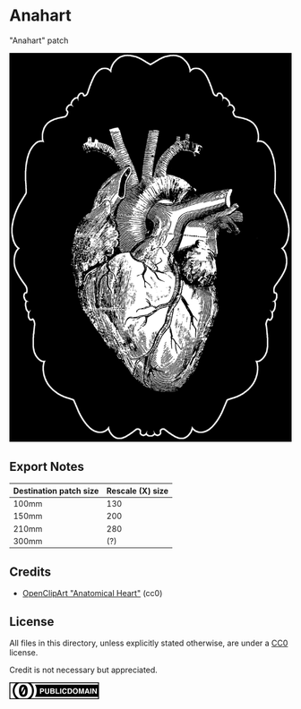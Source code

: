 Anahart
===

"Anahart" patch

![anahart preview](img/anahart-preview.png)

Export Notes
---

| Destination patch size | Rescale (X) size |
|---|---|
| 100mm | 130 |
| 150mm | 200 |
| 210mm | 280 |
| 300mm | (?) |

Credits
---

* [OpenClipArt "Anatomical Heart"](https://openclipart.org/detail/181644/anatomical-heart) (cc0)

License
---

All files in this directory, unless explicitly stated otherwise,
are under a [CC0](https://creativecommons.org/share-your-work/public-domain/cc0/) license.

Credit is not necessary but appreciated.

![cc0](/img/cc/thin/cc-zero.svg)

